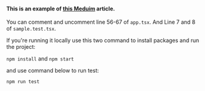 #### This is an example of [this Meduim](https://medium.com/@safeamiiir/the-simplest-tests-to-catch-deadly-bugs-60d7937c8348) article.

You can comment and uncomment line 56-67 of `app.tsx`. 
And Line 7 and 8 of `sample.test.tsx`.

If you're running it locally use this two command to install packages and run the project:

`npm install`
and 
`npm start`

and use command below to run test:

`npm run test`
